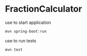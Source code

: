 # FractionCalculator
use to start application
```java
mvn spring-boot:run
```
use to run tests
```java
mvn test
```

